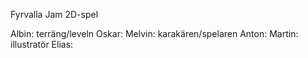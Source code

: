 Fyrvalla Jam
2D-spel

Albin: terräng/leveln 
Oskar: 
Melvin: karakären/spelaren 
Anton: 
Martin: illustratör 
Elias:
